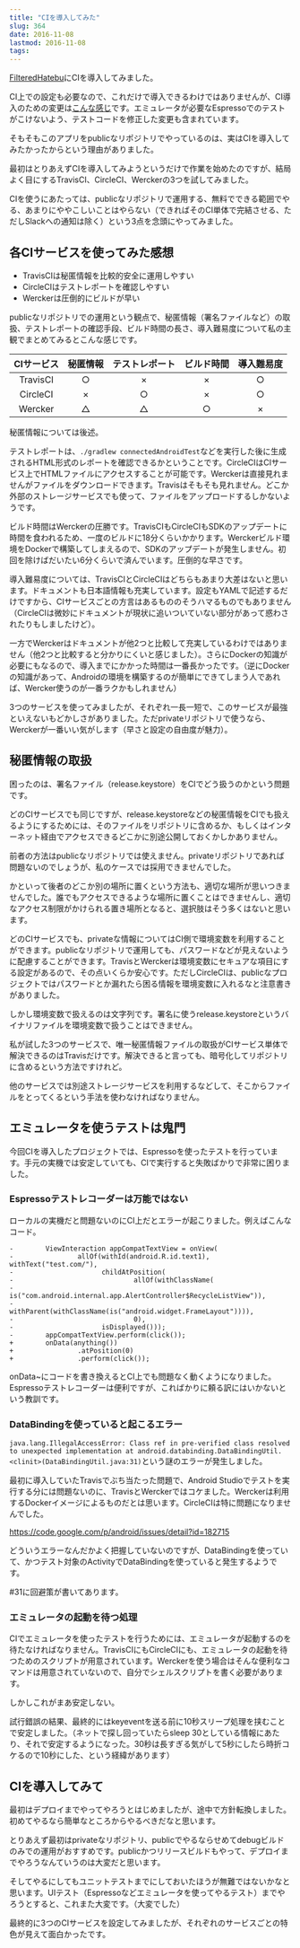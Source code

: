 ```yaml
---
title: "CIを導入してみた"
slug: 364
date: 2016-11-08
lastmod: 2016-11-08
tags: 
---
```


<a href="https://github.com/gen0083/FilteredHatebu">FilteredHatebu</a>にCIを導入してみました。

CI上での設定も必要なので、これだけで導入できるわけではありませんが、CI導入のための変更は<a href="https://github.com/gen0083/FilteredHatebu/commit/ec8906d8b0c7c3fad0a6d2ce59d34afb69caf334">こんな感じ</a>です。エミュレータが必要なEspressoでのテストがこけないよう、テストコードを修正した変更も含まれています。

そもそもこのアプリをpublicなリポジトリでやっているのは、実はCIを導入してみたかったからという理由がありました。

最初はとりあえずCIを導入してみようというだけで作業を始めたのですが、結局よく目にするTravisCI、CircleCI、Werckerの3つを試してみました。

CIを使うにあたっては、publicなリポジトリで運用する、無料でできる範囲でやる、あまりにややこしいことはやらない（できればそのCI単体で完結させる、ただしSlackへの通知は除く）という3点を念頭にやってみました。


## 各CIサービスを使ってみた感想


<ul>
<li>TravisCIは秘匿情報を比較的安全に運用しやすい</li>
<li>CircleCIはテストレポートを確認しやすい</li>
<li>Werckerは圧倒的にビルドが早い</li>
</ul>
publicなリポジトリでの運用という観点で、秘匿情報（署名ファイルなど）の取扱、テストレポートの確認手段、ビルド時間の長さ、導入難易度について私の主観でまとめてみるとこんな感じです。

<table>
<thead>
<tr>
<th align="center">CIサービス</th>
<th align="center">秘匿情報</th>
<th align="center">テストレポート</th>
<th align="center">ビルド時間</th>
<th align="center">導入難易度</th>
</tr>
</thead>
<tbody>
<tr>
<td align="center">TravisCI</td>
<td align="center">○</td>
<td align="center">×</td>
<td align="center">×</td>
<td align="center">○</td>
</tr>
<tr>
<td align="center">CircleCI</td>
<td align="center">×</td>
<td align="center">○</td>
<td align="center">×</td>
<td align="center">○</td>
</tr>
<tr>
<td align="center">Wercker</td>
<td align="center">△</td>
<td align="center">△</td>
<td align="center">○</td>
<td align="center">×</td>
</tr>
</tbody>
</table>
秘匿情報については後述。

テストレポートは、`./gradlew connectedAndroidTest`などを実行した後に生成されるHTML形式のレポートを確認できるかということです。CircleCIはCIサービス上でHTMLファイルにアクセスすることが可能です。Werckerは直接見れませんがファイルをダウンロードできます。Travisはそもそも見れません。どこか外部のストレージサービスでも使って、ファイルをアップロードするしかないようです。

ビルド時間はWerckerの圧勝です。TravisCIもCircleCIもSDKのアップデートに時間を食われるため、一度のビルドに18分くらいかかります。Werckerビルド環境をDockerで構築してしまえるので、SDKのアップデートが発生しません。初回を除けばだいたい6分くらいで済んでいます。圧倒的な早さです。

導入難易度については、TravisCIとCircleCIはどちらもあまり大差はないと思います。ドキュメントも日本語情報も充実しています。設定もYAMLで記述するだけですから、CIサービスごとの方言はあるもののそうハマるものでもありません（CircleCIは微妙にドキュメントが現状に追いついていない部分があって惑わされたりもしましたけど）。

一方でWerckerはドキュメントが他2つと比較して充実しているわけではありません（他2つと比較すると分かりにくいと感じました）。さらにDockerの知識が必要にもなるので、導入までにかかった時間は一番長かったです。（逆にDockerの知識があって、Androidの環境を構築するのが簡単にできてしまう人であれば、Wercker使うのが一番ラクかもしれません）

3つのサービスを使ってみましたが、それぞれ一長一短で、このサービスが最強といえないもどかしさがありました。ただprivateリポジトリで使うなら、Werckerが一番いい気がします（早さと設定の自由度が魅力）。


## 秘匿情報の取扱


困ったのは、署名ファイル（release.keystore）をCIでどう扱うのかという問題です。

どのCIサービスでも同じですが、release.keystoreなどの秘匿情報をCIでも扱えるようにするためには、そのファイルをリポジトリに含めるか、もしくはインターネット経由でアクセスできるどこかに別途公開しておくかしかありません。

前者の方法はpublicなリポジトリでは使えません。privateリポジトリであれば問題ないのでしょうが、私のケースでは採用できませんでした。

かといって後者のどこか別の場所に置くという方法も、適切な場所が思いつきませんでした。誰でもアクセスできるような場所に置くことはできませんし、適切なアクセス制限がかけられる置き場所となると、選択肢はそう多くはないと思います。

どのCIサービスでも、privateな情報についてはCI側で環境変数を利用することができます。publicなリポジトリで運用しても、パスワードなどが見えないように配慮することができます。TravisとWerckerは環境変数にセキュアな項目にする設定があるので、その点いくらか安心です。ただしCircleCIは、publicなプロジェクトではパスワードとか漏れたら困る情報を環境変数に入れるなと注意書きがありました。

しかし環境変数で扱えるのは文字列です。署名に使うrelease.keystoreというバイナリファイルを環境変数で扱うことはできません。

私が試した3つのサービスで、唯一秘匿情報ファイルの取扱がCIサービス単体で解決できるのはTravisだけです。解決できると言っても、暗号化してリポジトリに含めるという方法ですけれど。

他のサービスでは別途ストレージサービスを利用するなどして、そこからファイルをとってくるという手法を使わなければなりません。


## エミュレータを使うテストは鬼門


今回CIを導入したプロジェクトでは、Espressoを使ったテストを行っています。手元の実機では安定していても、CIで実行すると失敗ばかりで非常に困りました。


### Espressoテストレコーダーは万能ではない


ローカルの実機だと問題ないのにCI上だとエラーが起こりました。例えばこんなコード。


```
-        ViewInteraction appCompatTextView = onView(
-                allOf(withId(android.R.id.text1), withText("test.com/"),
-                      childAtPosition(
-                              allOf(withClassName(
-                                      is("com.android.internal.app.AlertController$RecycleListView")),
-                                    withParent(withClassName(is("android.widget.FrameLayout")))),
-                              0),
-                      isDisplayed()));
-        appCompatTextView.perform(click());
+        onData(anything())
+                .atPosition(0)
+                .perform(click());
```

onData~にコードを書き換えるとCI上でも問題なく動くようになりました。Espressoテストレコーダーは便利ですが、こればかりに頼る訳にはいかないという教訓です。


### DataBindingを使っていると起こるエラー


`java.lang.IllegalAccessError: Class ref in pre-verified class resolved to unexpected implementation at android.databinding.DataBindingUtil.<clinit>(DataBindingUtil.java:31)`という謎のエラーが発生しました。

最初に導入していたTravisでぶち当たった問題で、Android Studioでテストを実行する分には問題ないのに、TravisとWerckerではコケました。Werckerは利用するDockerイメージによるものだとは思います。CircleCIは特に問題になりませんでした。

<a href="https://code.google.com/p/android/issues/detail?id=182715">https://code.google.com/p/android/issues/detail?id=182715</a>

どういうエラーなんだかよく把握していないのですが、DataBindingを使っていて、かつテスト対象のActivityでDataBindingを使っていると発生するようです。

#31に回避策が書いてあります。


### エミュレータの起動を待つ処理


CIでエミュレータを使ったテストを行うためには、エミュレータが起動するのを待たなければなりません。TravisCIにもCircleCIにも、エミュレータの起動を待つためのスクリプトが用意されています。Werckerを使う場合はそんな便利なコマンドは用意されていないので、自分でシェルスクリプトを書く必要があります。

しかしこれがまあ安定しない。

試行錯誤の結果、最終的にはkeyeventを送る前に10秒スリープ処理を挟むことで安定しました。（ネットで探し回っていたらsleep 30としている情報にあたり、それで安定するようになった。30秒は長すぎる気がして5秒にしたら時折コケるので10秒にした、という経緯があります）


## CIを導入してみて


最初はデプロイまでやってやろうとはじめましたが、途中で方針転換しました。初めてやるなら簡単なところからやるべきだなと思います。

とりあえず最初はprivateなリポジトリ、publicでやるならせめてdebugビルドのみでの運用がおすすめです。publicかつリリースビルドもやって、デプロイまでやろうなんていうのは大変だと思います。

そしてやるにしてもユニットテストまでにしておいたほうが無難ではないかなと思います。UIテスト（Espressoなどエミュレータを使ってやるテスト）までやろうとすると、これまた大変です。（大変でした）

最終的に3つのCIサービスを設定してみましたが、それぞれのサービスごとの特色が見えて面白かったです。


  